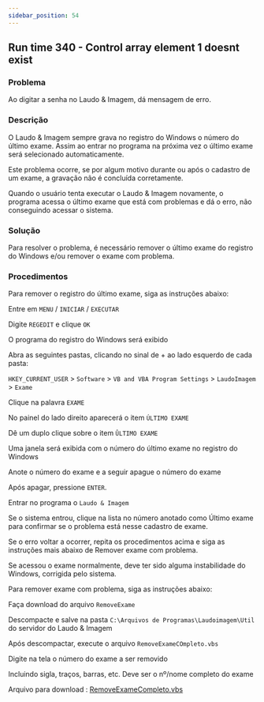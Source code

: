 ```yaml
---
sidebar_position: 54
---
```


## Run time 340 - Control array element 1 doesnt exist

### Problema

Ao digitar a senha no Laudo & Imagem, dá mensagem de erro.

### Descrição

O Laudo & Imagem sempre grava no registro do Windows o número do
último exame. Assim ao entrar no programa na próxima vez o último
exame será selecionado automaticamente.

Este problema ocorre, se por algum motivo durante ou após o cadastro
de um exame, a gravação não é concluída corretamente.

Quando o usuário tenta executar o Laudo & Imagem novamente, o
programa acessa o último exame que está com problemas e dá o erro,
não conseguindo acessar o sistema.

### Solução

Para resolver o problema, é necessário remover o último exame do
registro do Windows e/ou remover o exame com problema.

### Procedimentos

Para remover o registro do último exame, siga as instruções abaixo:

Entre em `MENU` / `INICIAR` / `EXECUTAR`

Digite `REGEDIT` e clique `OK`

O programa do registro do Windows será exibido

Abra as seguintes pastas, clicando no sinal de + ao lado esquerdo de
cada pasta:

`HKEY_CURRENT_USER` > `Software` > `VB and VBA Program Settings` > `LaudoImagem` > `Exame`

Clique na palavra `EXAME`

No painel do lado direito aparecerá o item `ÚLTIMO EXAME`

Dê um duplo clique sobre o item `ÛLTIMO EXAME`

Uma janela será exibida com o número do último exame no registro do
Windows

Anote o número do exame e a seguir apague o número do exame

Após apagar, pressione `ENTER`.

Entrar no programa o `Laudo & Imagem`

Se o sistema entrou, clique na lista no número anotado como Último
exame para confirmar se o problema está nesse cadastro de exame.

Se o erro voltar a ocorrer, repita os procedimentos acima e siga as
instruções mais abaixo de Remover exame com problema.

Se acessou o exame normalmente, deve ter sido alguma instabilidade
do Windows, corrigida pelo sistema.

Para remover exame com problema, siga as instruções abaixo:

Faça download do arquivo `RemoveExame`

Descompacte e salve na pasta `C:\Arquivos de
Programas\Laudoimagem\Util` do servidor do Laudo & Imagem

Após descompactar, execute o arquivo `RemoveExameCOmpleto.vbs`

Digite na tela o número do exame a ser removido

Incluindo sigla, traços, barras, etc. Deve ser o nº/nome completo do
exame

Arquivo para download :
[RemoveExameCompleto.vbs](http://suporte.laudoimagem.com.br/download/RemoveExameCompleto.vbs)